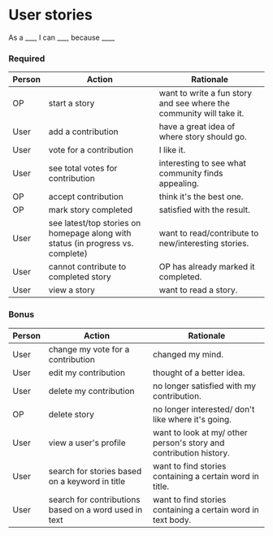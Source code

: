 # User stories

As a ___, I can ___, because ____

### Required
| Person  | Action | Rationale |
| ------------- | ------------- | ------------- |
| OP  | start a story  | want to write a fun story and see where the community will take it. |
| User | add a contribution  | have a great idea of where story should go. |
| User | vote for a contribution | I like it. |
| User | see total votes for contribution | interesting to see what community finds appealing. |
| OP | accept contribution | think it's the best one. |
| OP | mark story completed | satisfied with the result. |
| User | see latest/top stories on homepage along with status (in progress vs. complete) | want to read/contribute to new/interesting stories. |
| User | cannot contribute to completed story | OP has already marked it completed. |
| User | view a story | want to read a story. |

### Bonus
| Person  | Action | Rationale |
| ------------- | ------------- | ------------- |
| User | change my vote for a contribution | changed my mind. |
| User | edit my contribution | thought of a better idea. |
| User | delete my contribution | no longer satisfied with my contribution. |
| OP | delete story | no longer interested/ don't like where it's going. |
| User | view a user's profile | want to look at my/ other person's story and contribution history. |
| User | search for stories based on a keyword in title | want to find stories containing a certain word in title. |
| User | search for contributions based on a word used in text| want to find stories containing a certain word in text body.|
